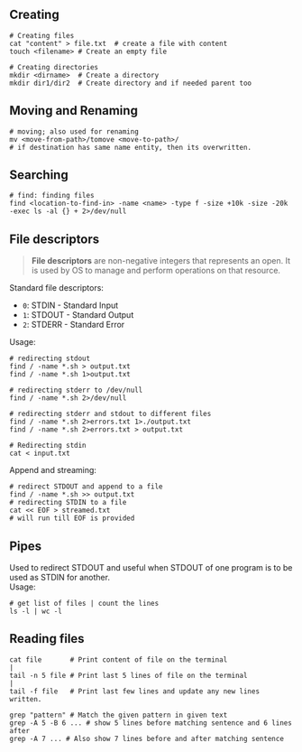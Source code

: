 
## Creating
```shell
# Creating files
cat "content" > file.txt  # create a file with content
touch <filename> # Create an empty file

# Creating directories
mkdir <dirname>  # Create a directory
mkdir dir1/dir2  # Create directory and if needed parent too
```

## Moving and Renaming
```
# moving; also used for renaming
mv <move-from-path>/tomove <move-to-path>/
# if destination has same name entity, then its overwritten.
```

## Searching
```
# find: finding files
find <location-to-find-in> -name <name> -type f -size +10k -size -20k -exec ls -al {} + 2>/dev/null
```

## File descriptors
> **File descriptors** are non-negative integers that represents an open. It is used by OS to manage and perform operations on that resource.

Standard file descriptors:
- `0`: STDIN - Standard Input
- `1`: STDOUT - Standard Output
- `2`: STDERR - Standard Error

Usage:
```shell
# redirecting stdout
find / -name *.sh > output.txt
find / -name *.sh 1>output.txt

# redirecting stderr to /dev/null
find / -name *.sh 2>/dev/null

# redirecting stderr and stdout to different files
find / -name *.sh 2>errors.txt 1>./output.txt
find / -name *.sh 2>errors.txt > output.txt

# Redirecting stdin
cat < input.txt
```

Append and streaming:
```shell
# redirect STDOUT and append to a file
find / -name *.sh >> output.txt
# redirecting STDIN to a file
cat << EOF > streamed.txt
# will run till EOF is provided
```

## Pipes
Used to redirect STDOUT and useful when STDOUT of one program is to be used as STDIN for another.  
Usage:
```shell
# get list of files | count the lines
ls -l | wc -l
```

## Reading files
```shell
cat file       # Print content of file on the terminal                  |
tail -n 5 file # Print last 5 lines of file on the terminal             |
tail -f file   # Print last few lines and update any new lines written.

grep "pattern" # Match the given pattern in given text
grep -A 5 -B 6 ... # show 5 lines before matching sentence and 6 lines after
grep -A 7 ... # Also show 7 lines before and after matching sentence
```